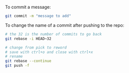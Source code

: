 To commit a message:
```bash
git commit -m "message to add"
```

To change the name of a commit after pushing to the repo:
```bash
# the 32 is the number of commits to go back
git rebase -i HEAD~32

# change from pick to reword
# save with ctrl+o and close with ctrl+x
# rename
git rebase --continue
git push -f
```
